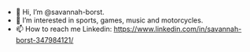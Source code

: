 - 👋 Hi, I’m @savannah-borst.
- 👀 I’m interested in sports, games, music and motorcycles.
- 📫 How to reach me Linkedin: https://www.linkedin.com/in/savannah-borst-347984121/
<!---
savannah-borst/savannah-borst is a ✨ special ✨ repository because its `README.md` (this file) appears on your GitHub profile.
You can click the Preview link to take a look at your changes.
--->

